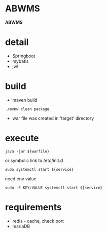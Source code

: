 # ABWMS
<B> ABWMS </B>

# detail
* Springboot
* mybatis
* jwt

# build
* maven build
```
./mvnw clean package
```
* war file was created in 'target' directory

# execute
```
java -jar ${warfile}
```
or
symbolic link to /etc/init.d
```
sudo systemctl start ${service}
```
need env value
```
sudo -E KEY:VALUE systemctl start ${service}
```

# requirements
* redis - cache, check port
* mariaDB
